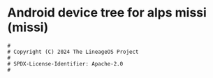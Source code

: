 # Android device tree for alps missi (missi)

```
#
# Copyright (C) 2024 The LineageOS Project
#
# SPDX-License-Identifier: Apache-2.0
#
```
